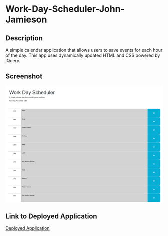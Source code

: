 # Work-Day-Scheduler-John-Jamieson

## Description

A simple calendar application that allows users to save events for each hour of the day.
This app uses dynamically updated HTML and CSS powered by jQuery.

## Screenshot

![Demo Screenshot](screenshot.png)

## Link to Deployed Application

[Deployed Application](https://crusaderjohn.github.io/Work-Day-Scheduler-John-Jamieson/)